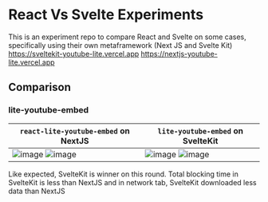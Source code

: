 # React Vs Svelte Experiments

This is an experiment repo to compare React and Svelte on some cases, specifically using their own metaframework (Next JS and Svelte Kit)
https://sveltekit-youtube-lite.vercel.app
https://nextjs-youtube-lite.vercel.app

## Comparison

### lite-youtube-embed

| `react-lite-youtube-embed` on NextJS |  `lite-youtube-embed` on SvelteKit |
|---|---|
![image](https://user-images.githubusercontent.com/25606110/152260248-01939116-9a87-429c-9794-5e0764f54ad1.png) ![image](https://user-images.githubusercontent.com/25606110/152260296-8f5cb1c3-8ed5-4c78-b96d-e51d9b8a31a4.png) | ![image](https://user-images.githubusercontent.com/25606110/152294857-a4143d90-14a2-422e-9bcf-91743e070079.png) ![image](https://user-images.githubusercontent.com/25606110/152260277-2d929116-d1ee-4a59-ad39-a12968048718.png)

Like expected, SvelteKit is winner on this round. Total blocking time in SvelteKit is less than NextJS and in network tab, SvelteKit downloaded less data than NextJS
